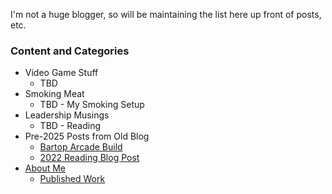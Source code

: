 I'm not a huge blogger, so will be maintaining the list here up front of posts, etc.

### Content and Categories
- Video Game Stuff
  - TBD
- Smoking Meat
  - TBD - My Smoking Setup
- Leadership Musings
  - TBD - Reading
- Pre-2025 Posts from Old Blog
  - [Bartop Arcade Build](/content/bartop-arcade-cabinet.md)
  - [2022 Reading Blog Post](/content/2022-reading-blog.md)
- [About Me](/pages/about.md)
    - [Published Work](/pages/published_work.md)
